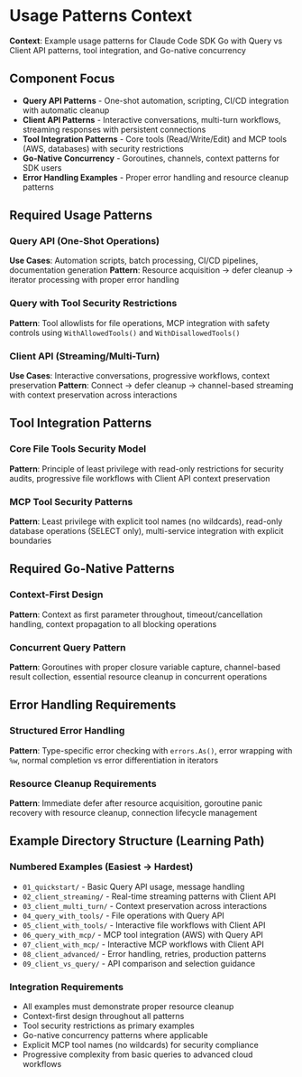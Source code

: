 # Usage Patterns Context

**Context**: Example usage patterns for Claude Code SDK Go with Query vs Client API patterns, tool integration, and Go-native concurrency

## Component Focus
- **Query API Patterns** - One-shot automation, scripting, CI/CD integration with automatic cleanup
- **Client API Patterns** - Interactive conversations, multi-turn workflows, streaming responses with persistent connections
- **Tool Integration Patterns** - Core tools (Read/Write/Edit) and MCP tools (AWS, databases) with security restrictions
- **Go-Native Concurrency** - Goroutines, channels, context patterns for SDK users
- **Error Handling Examples** - Proper error handling and resource cleanup patterns

## Required Usage Patterns

### Query API (One-Shot Operations)
**Use Cases**: Automation scripts, batch processing, CI/CD pipelines, documentation generation
**Pattern**: Resource acquisition → defer cleanup → iterator processing with proper error handling

### Query with Tool Security Restrictions
**Pattern**: Tool allowlists for file operations, MCP integration with safety controls using `WithAllowedTools()` and `WithDisallowedTools()`

### Client API (Streaming/Multi-Turn)
**Use Cases**: Interactive conversations, progressive workflows, context preservation
**Pattern**: Connect → defer cleanup → channel-based streaming with context preservation across interactions

## Tool Integration Patterns

### Core File Tools Security Model
**Pattern**: Principle of least privilege with read-only restrictions for security audits, progressive file workflows with Client API context preservation

### MCP Tool Security Patterns
**Pattern**: Least privilege with explicit tool names (no wildcards), read-only database operations (SELECT only), multi-service integration with explicit boundaries

## Required Go-Native Patterns

### Context-First Design
**Pattern**: Context as first parameter throughout, timeout/cancellation handling, context propagation to all blocking operations

### Concurrent Query Pattern
**Pattern**: Goroutines with proper closure variable capture, channel-based result collection, essential resource cleanup in concurrent operations

## Error Handling Requirements

### Structured Error Handling
**Pattern**: Type-specific error checking with `errors.As()`, error wrapping with `%w`, normal completion vs error differentiation in iterators

### Resource Cleanup Requirements
**Pattern**: Immediate defer after resource acquisition, goroutine panic recovery with resource cleanup, connection lifecycle management

## Example Directory Structure (Learning Path)

### Numbered Examples (Easiest → Hardest)
- `01_quickstart/` - Basic Query API usage, message handling
- `02_client_streaming/` - Real-time streaming patterns with Client API
- `03_client_multi_turn/` - Context preservation across interactions
- `04_query_with_tools/` - File operations with Query API
- `05_client_with_tools/` - Interactive file workflows with Client API
- `06_query_with_mcp/` - MCP tool integration (AWS) with Query API
- `07_client_with_mcp/` - Interactive MCP workflows with Client API
- `08_client_advanced/` - Error handling, retries, production patterns
- `09_client_vs_query/` - API comparison and selection guidance

### Integration Requirements
- All examples must demonstrate proper resource cleanup
- Context-first design throughout all patterns
- Tool security restrictions as primary examples
- Go-native concurrency patterns where applicable
- Explicit MCP tool names (no wildcards) for security compliance
- Progressive complexity from basic queries to advanced cloud workflows